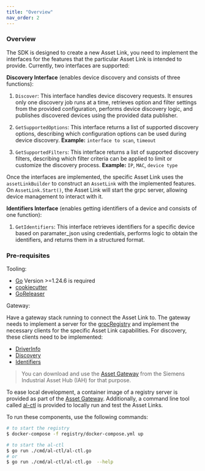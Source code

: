 ```yaml
---
title: "Overview"
nav_order: 2
---
```


### Overview

The SDK is designed to create a new Asset Link, you need to implement the interfaces for the features that the particular Asset Link is intended to provide.
Currently, two interfaces are supported:

**Discovery Interface** (enables device discovery and consists of three functions):

1. `Discover`: This interface handles device discovery requests. It ensures only one discovery job runs at a time, retrieves option and filter settings from the provided configuration, performs device discovery logic, and publishes discovered devices using the provided data publisher.

2. `GetSupportedOptions`: This interface returns a list of supported discovery options, describing which configuration options can be used during device discovery.
**Example:** `interface to scan`, `timeout`

3. `GetSupportedFilters`: This interface returns a list of supported discovery filters, describing which filter criteria can be applied to limit or customize the discovery process.
**Example:** `IP`, `MAC`, `device type`

Once the interfaces are implemented, the specific Asset Link uses the `assetLinkBuilder` to construct an `AssetLink` with
the implemented features.
On `AssetLink.Start()`, the Asset Link will start the grpc server, allowing device management to interact with it.

**Identifiers Interface** (enables getting identifiers of a device and consists of one function):
1. `GetIdentifiers`: This interface retrieves identifiers for a specific device based on paramater_json using credentials, performs logic to obtain the identifiers, and returns them in a structured format.

### Pre-requisites

Tooling:

- [Go](https://go.dev/) Version >=1.24.6 is required
- [cookiecutter](https://github.com/cookiecutter/cookiecutter)
- [GoReleaser](https://goreleaser.com/)

Gateway:

Have a gateway stack running to connect the Asset Link to. The gateway needs to
implement a server for the [grpcRegistry](https://github.com/industrial-asset-hub/asset-link-sdk/tree/main/specs/conn_suite_registry.proto) and implement the
necessary clients for the specific Asset Link capabilities.
For discovery, these clients need to be implemented:

- [DriverInfo](https://github.com/industrial-asset-hub/asset-link-sdk/tree/main/specs/conn_suite_drv_info.proto)
- [Discovery](https://github.com/industrial-asset-hub/asset-link-sdk/tree/main/specs/iah_discover.proto)
- [Identifiers](https://github.com/industrial-asset-hub/asset-link-sdk/blob/main/specs/common_identifiers.proto)

> You can download and use the [Asset Gateway](https://github.com/industrial-asset-hub/asset-gateway) from the
> Siemens Industrial Asset Hub (IAH) for that purpose.

To ease local development, a container image of a registry server is provided as part of the [Asset Gateway](https://github.com/industrial-asset-hub/asset-gateway).
Additionally, a command line tool called [al-ctl](https://github.com/industrial-asset-hub/asset-link-sdk/tree/main/cmd/al-ctl/al-ctl.go) is provided to locally run and test the Asset Links.

To run these components, use the following commands:

```bash
# to start the registry
$ docker-compose -f registry/docker-compose.yml up

# to start the al-ctl
$ go run ./cmd/al-ctl/al-ctl.go
# or
$ go run ./cmd/al-ctl/al-ctl.go  --help
```
